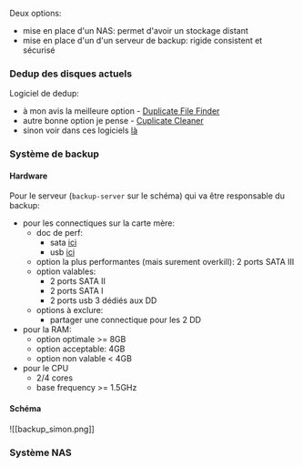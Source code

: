 Deux options:
- mise en place d'un NAS: permet d'avoir un stockage distant 
- mise en place d'un d'un serveur de backup: rigide consistent et sécurisé

### Dedup des disques actuels

Logiciel de dedup: 
- à mon avis la meilleure option - [Duplicate File Finder](https://www.auslogics.com/en/software/duplicate-file-finder/)
- autre bonne option je pense - [Cuplicate Cleaner](https://www.pcastuces.com/logitheque/duplicate_cleaner.htm)
- sinon voir dans ces logiciels [là](https://www.ionos.com/digitalguide/server/know-how/finding-duplicate-files-in-windows/) 

### Système de backup

#### Hardware

Pour le serveur (`backup-server` sur le schéma) qui va être responsable du backup:
- pour les connectiques sur la carte mère:
	- doc de perf:
		- sata [ici](https://support-fr.wd.com/app/answers/detailweb/a_id/39798/~/diff%C3%A9rence-entre-sata-i%2C-sata-ii-et-sata-iii)
		- usb [ici](https://tripplite.eaton.com/products/usb-connectivity-types-standards#usb-standards)
	- option la plus performantes (mais surement overkill): 2 ports SATA  III
	- option valables:
		- 2 ports SATA II
		- 2 ports SATA I
		- 2 ports usb 3 dédiés aux DD
	- options à exclure:
		- partager une connectique pour les 2 DD
- pour la RAM:
	- option optimale >= 8GB
	- option acceptable: 4GB
	- option non valable < 4GB
- pour le CPU
	- 2/4 cores
	- base frequency >= 1.5GHz

#### Schéma

![[backup_simon.png]]


### Système NAS

